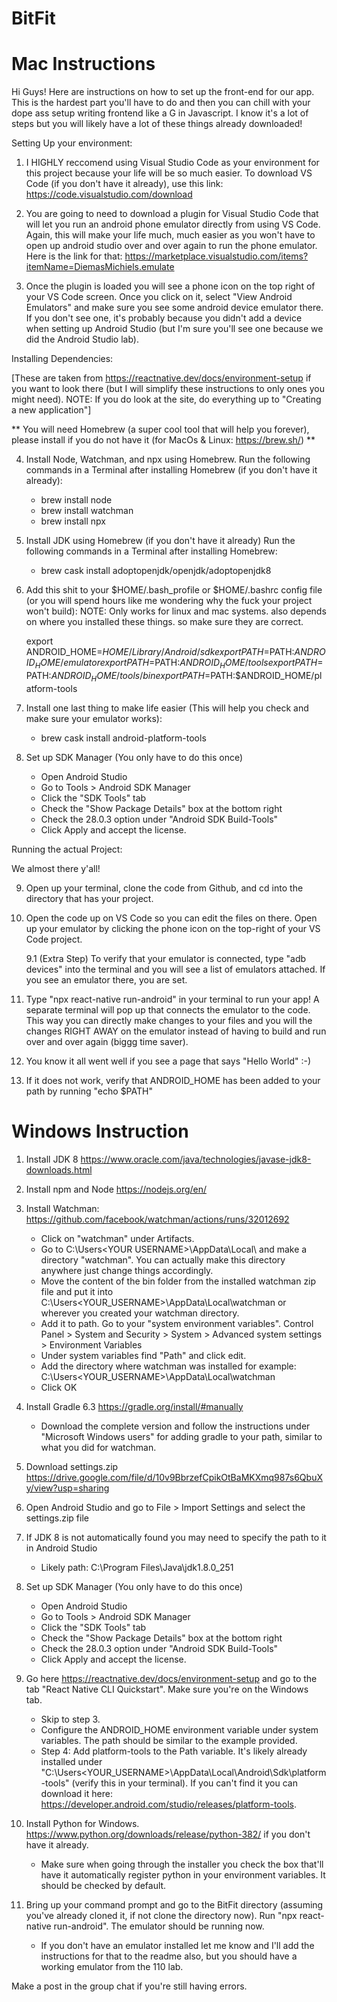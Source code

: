 # BitFit


 # Mac Instructions

 Hi Guys! Here are instructions on how to set up the front-end for our app. This is the hardest part you'll have to do and then
 you can chill with your dope ass setup writing frontend like a G in Javascript. I know it's a lot of steps but you will
 likely have a lot of these things already downloaded!

 Setting Up your environment:

 1. I HIGHLY reccomend using Visual Studio Code as your environment for this project because your life will be so much easier. 
 To download VS Code (if you don't have it already), use this link: https://code.visualstudio.com/download

 2. You are going to need to download a plugin for Visual Studio Code that will let you run an android phone emulator directly from 
 using VS Code. Again, this will make your life much, much easier as you won't have to open up android studio over and over again to run
 the phone emulator. Here is the link for that: https://marketplace.visualstudio.com/items?itemName=DiemasMichiels.emulate

 3. Once the plugin is loaded you will see a phone icon on the top right of your VS Code screen. Once you click on it, select 
 "View Android Emulators" and make sure you see some android device emulator there. If you don't see one, it's
 probably because you didn't add a device when setting up Android Studio (but I'm sure you'll see one because we did the 
 Android Studio lab). 


 Installing Dependencies:

 [These are taken from https://reactnative.dev/docs/environment-setup if you want to look there (but I will simplify these
 instructions to only ones you might need). NOTE: If you do look at the site, do everything up to "Creating a new application"]

 ** You will need Homebrew (a super cool tool that will help you forever), please install if you do not 
 have it (for MacOs & Linux: https://brew.sh/) ** 

 4. Install Node, Watchman, and npx using Homebrew. Run the following commands in a Terminal after installing Homebrew (if you don't have 
 it already):

       * brew install node
       * brew install watchman
       * brew install npx 

 5. Install JDK using Homebrew (if you don't have it already)
    Run the following commands in a Terminal after installing Homebrew:

       * brew cask install adoptopenjdk/openjdk/adoptopenjdk8

 6. Add this shit to your $HOME/.bash_profile or $HOME/.bashrc config file (or you will spend hours like me wondering why the
 fuck your project won't build): NOTE: Only works for linux and mac systems. also depends on where you installed these things. so make sure they are correct.

      export ANDROID_HOME=$HOME/Library/Android/sdk
      export PATH=$PATH:$ANDROID_HOME/emulator
      export PATH=$PATH:$ANDROID_HOME/tools
      export PATH=$PATH:$ANDROID_HOME/tools/bin
      export PATH=$PATH:$ANDROID_HOME/platform-tools

 7. Install one last thing to make life easier (This will help you check and make sure your emulator works):

     * brew cask install android-platform-tools

 8. Set up SDK Manager (You only have to do this once)
     * Open Android Studio
     * Go to Tools > Android SDK Manager
     * Click the "SDK Tools" tab
     * Check the "Show Package Details" box at the bottom right
     * Check the 28.0.3 option under "Android SDK Build-Tools"
     * Click Apply and accept the license.

 Running the actual Project:

 We almost there y'all! 

 9. Open up your terminal, clone the code from Github, and cd into the directory that has your project.

 10. Open the code up on VS Code so you can edit the files on there. Open up your emulator by clicking the 
 phone icon on the top-right of your VS Code project.

     9.1 (Extra Step) To verify that your emulator is connected, type "adb devices" into the terminal and you will see a list of       emulators attached.
     If you see an emulator there, you are set.

 11. Type "npx react-native run-android" in your terminal to run your app! A separate terminal will pop up that connects the emulator to the code. 
 This way you can directly make changes to your files and you will the changes RIGHT AWAY on the emulator instead of having to build 
 and run over and over again (biggg time saver). 

 12. You know it all went well if you see a page that says "Hello World" :-)

 13. If it does not work, verify that ANDROID_HOME has been added to your path by running "echo $PATH"


 # Windows Instruction

 1. Install JDK 8 https://www.oracle.com/java/technologies/javase-jdk8-downloads.html

 2. Install npm and Node https://nodejs.org/en/

 3. Install Watchman: https://github.com/facebook/watchman/actions/runs/32012692
      * Click on "watchman" under Artifacts.
      * Go to C:\Users\<YOUR USERNAME>\AppData\Local\ and make a directory "watchman". You can actually make this directory anywhere just change things accordingly.
      * Move the content of the bin folder from the installed watchman zip file and put it into C:\Users\<YOUR_USERNAME>\AppData\Local\watchman or wherever you created your watchman directory.
      * Add it to path. Go to your "system environment variables". Control Panel > System and Security > System > Advanced system settings > Environment Variables
      * Under system variables find "Path" and click edit.
      * Add the directory where watchman was installed for example: C:\Users\<YOUR_USERNAME>\AppData\Local\watchman
      * Click OK

 4. Install Gradle 6.3 https://gradle.org/install/#manually
      * Download the complete version and follow the instructions under "Microsoft Windows users" for adding gradle to your path, similar to what you did for watchman.

 5. Download settings.zip https://drive.google.com/file/d/10v9BbrzefCpikOtBaMKXmq987s6QbuXy/view?usp=sharing

 6. Open Android Studio and go to File > Import Settings and select the settings.zip file

 7. If JDK 8 is not automatically found you may need to specify the path to it in Android Studio
      * Likely path: C:\Program Files\Java\jdk1.8.0_251

 8. Set up SDK Manager (You only have to do this once)
     * Open Android Studio
     * Go to Tools > Android SDK Manager
     * Click the "SDK Tools" tab
     * Check the "Show Package Details" box at the bottom right
     * Check the 28.0.3 option under "Android SDK Build-Tools"
     * Click Apply and accept the license.

 9. Go here https://reactnative.dev/docs/environment-setup and go to the tab "React Native CLI Quickstart". Make sure you're on the Windows tab.
      * Skip to step 3.
      * Configure the ANDROID_HOME environment variable under system variables. The path should be similar to the example provided.
      * Step 4: Add platform-tools to the Path variable. It's likely already installed under "C:\Users\<YOUR_USERNAME>\AppData\Local\Android\Sdk\platform-tools" (verify this in your terminal). If you can't find it you can download it here: https://developer.android.com/studio/releases/platform-tools.

 9. Install Python for Windows. https://www.python.org/downloads/release/python-382/ if you don't have it already.
      * Make sure when going through the installer you check the box that'll have it automatically register python in your environment variables. It should be checked by default.

 10. Bring up your command prompt and go to the BitFit directory (assuming you've already cloned it, if not clone the directory now). Run "npx react-native run-android". The emulator should be running now.
      * If you don't have an emulator installed let me know and I'll add the instructions for that to the readme also, but you should have a working emulator from the 110 lab.

 Make a post in the group chat if you're still having errors.

